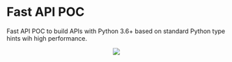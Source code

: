 # Fast API POC

Fast API POC to build APIs with Python 3.6+ based on standard Python type hints wih high performance.

<p align="center">
<img src="https://fastapi.tiangolo.com/img/index/index-04-swagger-03.png">
</p>
